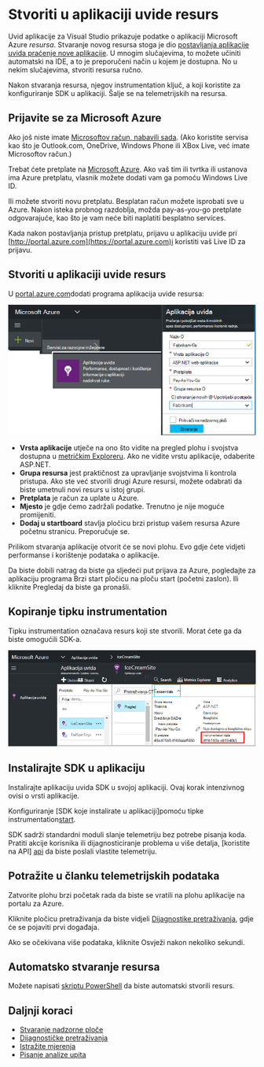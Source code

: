 <properties 
    pageTitle="Stvaranje nove uvide aplikacije resursa | Microsoft Azure" 
    description="Postavljanje aplikacije uvide nadzor za novu aplikaciju uživo. Pristup utemeljen na webu." 
    services="application-insights" 
    documentationCenter=""
    authors="alancameronwills" 
    manager="douge"/>

<tags 
    ms.service="application-insights" 
    ms.workload="tbd" 
    ms.tgt_pltfrm="ibiza" 
    ms.devlang="na" 
    ms.topic="article" 
    ms.date="08/26/2016" 
    ms.author="awills"/>

# <a name="create-an-application-insights-resource"></a>Stvoriti u aplikaciji uvide resurs

Uvid aplikacije za Visual Studio prikazuje podatke o aplikaciji Microsoft Azure *resursa*. Stvaranje novog resursa stoga je dio [postavljanja aplikacije uvida praćenje nove aplikacije][start]. U mnogim slučajevima, to možete učiniti automatski na IDE, a to je preporučeni način u kojem je dostupna. No u nekim slučajevima, stvoriti resursa ručno.

Nakon stvaranja resursa, njegov instrumentation ključ, a koji koristite za konfiguriranje SDK u aplikaciji. Šalje se na telemetrijskih na resursa.

## <a name="sign-up-to-microsoft-azure"></a>Prijavite se za Microsoft Azure

Ako još niste imate [Microsoftov račun, nabavili sada](http://live.com). (Ako koristite servisa kao što je Outlook.com, OneDrive, Windows Phone ili XBox Live, već imate Microsoftov račun.)

Trebat ćete pretplate na [Microsoft Azure](http://azure.com). Ako vaš tim ili tvrtka ili ustanova ima Azure pretplatu, vlasnik možete dodati vam ga pomoću Windows Live ID.

Ili možete stvoriti novu pretplatu. Besplatan račun možete isprobati sve u Azure. Nakon isteka probnog razdoblja, možda pay-as-you-go pretplate odgovarajuće, kao što je vam neće biti naplatiti besplatno services. 

Kada nakon postavljanja pristup pretplatu, prijavu u aplikaciju uvide pri [http://portal.azure.com](https://portal.azure.com)i koristiti vaš Live ID za prijavu.


## <a name="create-an-application-insights-resource"></a>Stvoriti u aplikaciji uvide resurs
  

U [portal.azure.com](https://portal.azure.com)dodati programa aplikacija uvide resursa:

![Kliknite Novo, aplikacija uvide](./media/app-insights-create-new-resource/01-new.png)


* **Vrsta aplikacije** utječe na ono što vidite na pregled plohu i svojstva dostupna u [metričkim Exploreru][metrics]. Ako ne vidite vrstu aplikacije, odaberite ASP.NET.
* **Grupa resursa** jest praktičnost za upravljanje svojstvima li kontrola pristupa. Ako ste već stvorili drugi Azure resursi, možete odabrati da biste umetnuli novi resurs u istoj grupi.
* **Pretplata** je račun za uplate u Azure.
* **Mjesto** je gdje ćemo zadržali podatke. Trenutno je nije moguće promijeniti.
* **Dodaj u startboard** stavlja pločicu brzi pristup vašem resursa Azure početnu stranicu. Preporučuje se.

Prilikom stvaranja aplikacije otvorit će se novi plohu. Evo gdje ćete vidjeti performanse i korištenje podataka o aplikacije. 

Da biste dobili natrag da biste ga sljedeći put prijava za Azure, pogledajte za aplikaciju programa Brzi start pločicu na ploču start (početni zaslon). Ili kliknite Pregledaj da biste ga pronašli.


## <a name="copy-the-instrumentation-key"></a>Kopiranje tipku instrumentation

Tipku instrumentation označava resurs koji ste stvorili. Morat ćete ga da biste omogućili SDK-a.

![Kliknite Essentials, pritisnite tipku Instrumentation, CTRL + C](./media/app-insights-create-new-resource/02-props.png)

## <a name="install-the-sdk-in-your-app"></a>Instalirajte SDK u aplikaciju

Instalirajte aplikaciju uvida SDK u svojoj aplikaciji. Ovaj korak intenzivnog ovisi o vrsti aplikacije. 

Konfiguriranje [SDK koje instalirate u aplikaciji]pomoću tipke instrumentation[start].

SDK sadrži standardni moduli slanje telemetriju bez potrebe pisanja koda. Pratiti akcije korisnika ili dijagnosticiranje problema u više detalja, [koristite na API] [ api] da biste poslali vlastite telemetriju.


## <a name="monitor"></a>Potražite u članku telemetrijskih podataka

Zatvorite plohu brzi početak rada da biste se vratili na plohu aplikacije na portalu za Azure.

Kliknite pločicu pretraživanja da biste vidjeli [Dijagnostike pretraživanja][diagnostic], gdje će se pojaviti prvi događaja. 

Ako se očekivana više podataka, kliknite Osvježi nakon nekoliko sekundi.

## <a name="creating-a-resource-automatically"></a>Automatsko stvaranje resursa

Možete napisati [skriptu PowerShell](app-insights-powershell-script-create-resource.md) da biste automatski stvorili resurs.

## <a name="next-steps"></a>Daljnji koraci

* [Stvaranje nadzorne ploče](app-insights-dashboards.md)
* [Dijagnostičke pretraživanja](app-insights-diagnostic-search.md)
* [Istražite mjerenja](app-insights-metrics-explorer.md)
* [Pisanje analize upita](app-insights-analytics.md)


<!--Link references-->

[api]: app-insights-api-custom-events-metrics.md
[diagnostic]: app-insights-diagnostic-search.md
[metrics]: app-insights-metrics-explorer.md
[start]: app-insights-overview.md

 